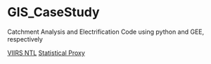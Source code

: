 # GIS_CaseStudy
Catchment Analysis and Electrification Code using python and GEE, respectively

[VIIRS NTL](Map1.png)
[Statistical Proxy](map2.png)
